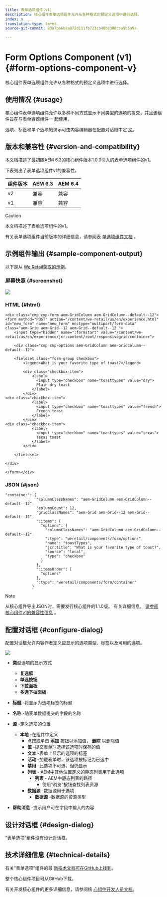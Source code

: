 ```yaml
---
title: 表单选项组件(v1)
description: 核心组件表单选项组件允许从各种格式的预定义选项中进行选择。
index: n
translation-type: tm+mt
source-git-commit: 93a7ba6b8a972d111fb723cb40b0380cea9b5a9a

---
```



# Form Options Component (v1) {#form-options-component-v}

核心组件表单选项组件允许从各种格式的预定义选项中进行选择。

## 使用情况 {#usage}

核心组件表单选项组件允许以多种不同方式显示不同类型的选项的提交，并且该组件旨在与表单容器组件一 [起使用](form-container-v1.md)。

选项、标签和单个选项的演示可由内容编辑器在配置对话框中定 [义](#configure-dialog)。

## 版本和兼容性 {#version-and-compatibility}

本文档描述了最初随AEM 6.3的核心组件版本1.0.0引入的表单选项组件的v1。

下表列出了表单选项组件v1的兼容性。

| 组件版本 | AEM 6.3 | AEM 6.4 |
|--- |--- |--- |
| v2 | 兼容 | 兼容 |
| v1 | 兼容 | 兼容 |

>[!CAUTION]
>
>本文档描述了表单选项组件的v1。
>
>有关表单选项组件当前版本的详细信息，请参阅表 [单选项组件文档](/help/components/forms/form-options.md) 。

## 示例组件输出 {#sample-component-output}

以下是从 [We.Retail获取的示例](https://helpx.adobe.com/experience-manager/6-4/sites/developing/using/we-retail.html)。

### 屏幕快照 {#screenshot}

![](/help/assets/chlimage_1-89.png)

### HTML {#html}

```
<div class="cmp cmp-form aem-GridColumn aem-GridColumn--default--12">
<form method="POST" action="/content/we-retail/us/en/experience.html" id="new_form" name="new_form" enctype="multipart/form-data" class="aem-Grid aem-Grid--12 aem-Grid--default--12 ">
    <input type="hidden" name=":formstart" value="/content/we-retail/us/en/experience/jcr:content/root/responsivegrid/container">
    
    <div class="cmp cmp-options aem-GridColumn aem-GridColumn--default--12">

    <fieldset class="form-group checkbox">
        <legend>What is your favorite type of toast?</legend>
        
        <div class="checkbox-item">
            <label>
              <input type="checkbox" name="toasttypes" value="dry">
              Plain dry toast
            </label>
        </div>
<div class="checkbox-item">
            <label>
              <input type="checkbox" name="toasttypes" value="french">
              French toast
            </label>
        </div>
<div class="checkbox-item">
            <label>
              <input type="checkbox" name="toasttypes" value="texas">
              Texas toast
            </label>
        </div>

    </fieldset>
    
</div>
    
</form></div>
```

### JSON {#json}

```
"container": {
              "columnClassNames": "aem-GridColumn aem-GridColumn--default--12",
              "columnCount": 12,
              "gridClassNames": "aem-Grid aem-Grid--12 aem-Grid--default--12",
              ":items": {
                "options": {
                  "columnClassNames": "aem-GridColumn aem-GridColumn--default--12",
                  ":type": "weretail/components/form/options",
                  "name": "toastTypes",
                  "jcr:title": "What is your favorite type of toast?",
                  "source": "local",
                  "type": "checkbox"
                }
              },
              ":itemsOrder": [
                "options"
              ],
              ":type": "weretail/components/form/container"
            }
```

>[!NOTE]
>
>从核心组件导出JSON时，需要发行核心组件的1.1.0版。 有关详细信息， [请参阅核心组件v1的兼容性信息](/help/versions.md) 。

## 配置对话框 {#configure-dialog}

配置对话框允许内容作者定义应显示的选项类型、标签以及可用的选项。

![](/help/assets/chlimage_1-90.png)

* **类**&#x200B;型选项的显示方式

   * **复选框**
   * **单选按钮**
   * **下拉面板**
   * **多选下拉面板**

* **标题** -将显示为选项标签的标题
* **名称** -随表单数据提交的字段的名称
* **源** -定义选项的位置

   * **本地** -在组件中定义
      * 点按或单击 **添加** 按钮以添加值， **删除** 以删除值
      * **值** -提交表单时选择该选项时保存的值
      * **文本** -表单上显示的选项的标签
      * **活动** -加载表单时，该选项被标记为已选中
      * **禁用** -此选项不可选，但仍显示
      * **列表** - AEM中其他位置定义的静态列表用于此选项
         * **列表** - AEM中静态列表的路径
            * 使用“浏览”按钮查找列表资源
      * **数据源** -数据源用于选项
         * **数据源** -数据源的资源类型
* **帮助消息** -提示用户可在字段中输入的内容

## 设计对话框 {#design-dialog}

“表单选项”组件没有设计对话框。

## 技术详细信息 {#technical-details}

有关“表单选项”组件的最 [新技术文档可在GitHub上找到](https://github.com/adobe/aem-core-wcm-components/tree/master/content/src/content/jcr_root/apps/core/wcm/components/form/options/v1/options)。

整个核心组件项目可从GitHub下载。

有关开发核心组件的更多详细信息，请参阅核 [心组件开发人员文档](/help/developing/overview.md)。
